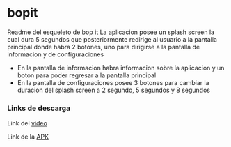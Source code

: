 # bopit
Readme del esqueleto de bop it
La aplicacion posee un splash screen la cual dura 5 segundos que posteriormente redirige al usuario a la pantalla principal donde habra 2 botones, uno para dirigirse a la pantalla de informacion y de configuraciones
- En la pantalla de informacion habra informacion sobre la aplicacion y un boton para poder regresar a la pantalla principal
- En la pantalla de configuraciones posee 3 botones para cambiar la duracion del splash screen a 2 segundo, 5 segundos y 8 segundos
### Links de descarga
Link del [video]()

Link de la [APK](https://drive.google.com/file/d/1lANLsdUuUOXol9IJmSud3PgdjRzSDV1z/view?usp=sharing)
